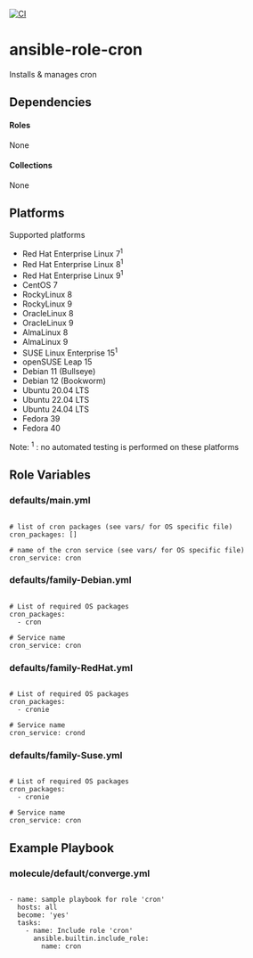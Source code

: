 [![CI](https://github.com/de-it-krachten/ansible-role-cron/workflows/CI/badge.svg?event=push)](https://github.com/de-it-krachten/ansible-role-cron/actions?query=workflow%3ACI)


# ansible-role-cron

Installs & manages cron



## Dependencies

#### Roles
None

#### Collections
None

## Platforms

Supported platforms

- Red Hat Enterprise Linux 7<sup>1</sup>
- Red Hat Enterprise Linux 8<sup>1</sup>
- Red Hat Enterprise Linux 9<sup>1</sup>
- CentOS 7
- RockyLinux 8
- RockyLinux 9
- OracleLinux 8
- OracleLinux 9
- AlmaLinux 8
- AlmaLinux 9
- SUSE Linux Enterprise 15<sup>1</sup>
- openSUSE Leap 15
- Debian 11 (Bullseye)
- Debian 12 (Bookworm)
- Ubuntu 20.04 LTS
- Ubuntu 22.04 LTS
- Ubuntu 24.04 LTS
- Fedora 39
- Fedora 40

Note:
<sup>1</sup> : no automated testing is performed on these platforms

## Role Variables
### defaults/main.yml
<pre><code>
# list of cron packages (see vars/ for OS specific file)
cron_packages: []

# name of the cron service (see vars/ for OS specific file)
cron_service: cron
</pre></code>

### defaults/family-Debian.yml
<pre><code>
# List of required OS packages
cron_packages:
  - cron

# Service name
cron_service: cron
</pre></code>

### defaults/family-RedHat.yml
<pre><code>
# List of required OS packages
cron_packages:
  - cronie

# Service name
cron_service: crond
</pre></code>

### defaults/family-Suse.yml
<pre><code>
# List of required OS packages
cron_packages:
  - cronie

# Service name
cron_service: cron
</pre></code>




## Example Playbook
### molecule/default/converge.yml
<pre><code>
- name: sample playbook for role 'cron'
  hosts: all
  become: 'yes'
  tasks:
    - name: Include role 'cron'
      ansible.builtin.include_role:
        name: cron
</pre></code>
